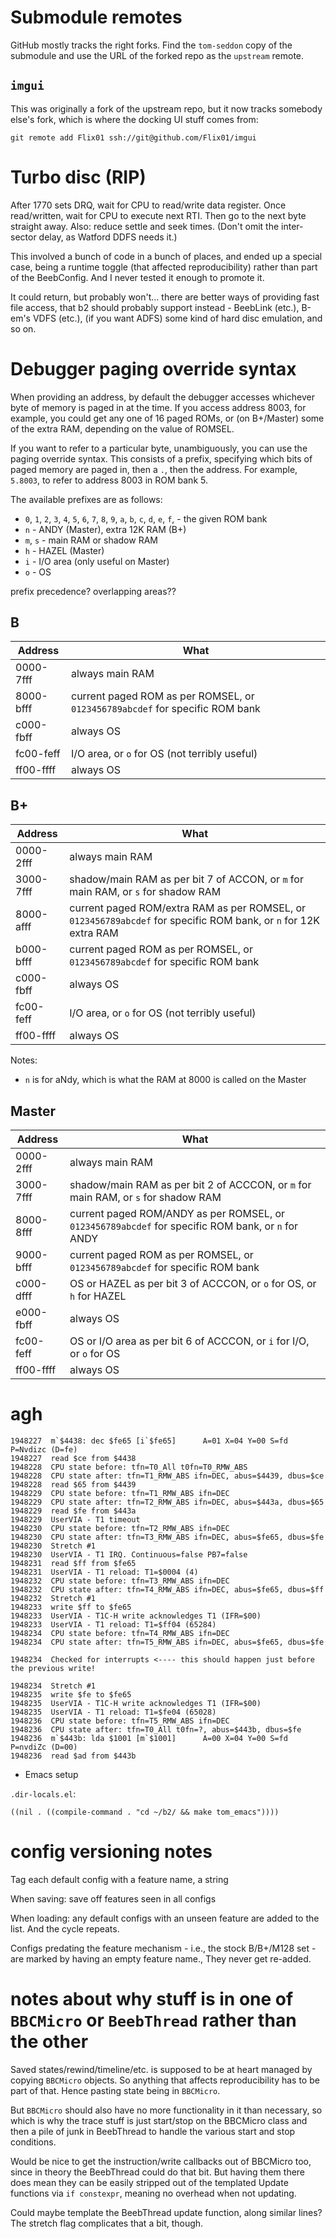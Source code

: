 # Submodule remotes

GitHub mostly tracks the right forks. Find the `tom-seddon` copy of
the submodule and use the URL of the forked repo as the `upstream`
remote.

## `imgui`

This was originally a fork of the upstream repo, but it now tracks
somebody else's fork, which is where the docking UI stuff comes from:

    git remote add Flix01 ssh://git@github.com/Flix01/imgui

# Turbo disc (RIP)

After 1770 sets DRQ, wait for CPU to read/write data register. Once
read/written, wait for CPU to execute next RTI. Then go to the next
byte straight away. Also: reduce settle and seek times. (Don't omit
the inter-sector delay, as Watford DDFS needs it.)

This involved a bunch of code in a bunch of places, and ended up a
special case, being a runtime toggle (that affected reproducibility)
rather than part of the BeebConfig. And I never tested it enough to
promote it.

It could return, but probably won't... there are better ways of
providing fast file access, that b2 should probably support instead -
BeebLink (etc.), B-em's VDFS (etc.), (if you want ADFS) some kind of
hard disc emulation, and so on.

# Debugger paging override syntax

When providing an address, by default the debugger accesses whichever
byte of memory is paged in at the time. If you access address 8003,
for example, you could get any one of 16 paged ROMs, or (on B+/Master)
some of the extra RAM, depending on the value of ROMSEL.

If you want to refer to a particular byte, unambiguously, you can use
the paging override syntax. This consists of a prefix, specifying
which bits of paged memory are paged in, then a `.`, then the address.
For example, `5.8003`, to refer to address 8003 in ROM bank 5.

The available prefixes are as follows:

* `0`, `1`, `2`, `3`, `4`, `5`, `6`, `7`, `8`, `9`, `a`, `b`, `c`, `d`, `e`, `f`,  - the given ROM bank
* `n` - ANDY (Master), extra 12K RAM (B+)
* `m`, `s` - main RAM or shadow RAM
* `h` - HAZEL (Master)
* `i` - I/O area (only useful on Master)
* `o` - OS

prefix precedence? overlapping areas??


## B

| Address | What |
| --- | --- |
| 0000-7fff | always main RAM |
| 8000-bfff | current paged ROM as per ROMSEL, or `0123456789abcdef` for specific ROM bank |
| c000-fbff | always OS |
| fc00-feff | I/O area, or `o` for OS (not terribly useful) |
| ff00-ffff | always OS |

## B+

| Address | What |
| --- | --- |
| 0000-2fff | always main RAM |
| 3000-7fff | shadow/main RAM as per bit 7 of ACCON, or `m` for main RAM, or `s` for shadow RAM |
| 8000-afff | current paged ROM/extra RAM as per ROMSEL, or `0123456789abcdef` for specific ROM bank, or `n` for 12K extra RAM |
| b000-bfff | current paged ROM as per ROMSEL, or `0123456789abcdef` for specific ROM bank |
| c000-fbff | always OS |
| fc00-feff | I/O area, or `o` for OS (not terribly useful) |
| ff00-ffff | always OS |

Notes:

* `n` is for aNdy, which is what the RAM at 8000 is called on the Master

## Master

| Address | What |
| --- | --- |
| 0000-2fff | always main RAM |
| 3000-7fff | shadow/main RAM as per bit 2 of ACCCON, or `m` for main RAM, or `s` for shadow RAM |
| 8000-8fff | current paged ROM/ANDY as per ROMSEL, or `0123456789abcdef` for specific ROM bank, or `n` for ANDY |
| 9000-bfff | current paged ROM as per ROMSEL, or `0123456789abcdef` for specific ROM bank |
| c000-dfff | OS or HAZEL as per bit 3 of ACCCON, or `o` for OS, or `h` for HAZEL |
| e000-fbff | always OS |
| fc00-feff | OS or I/O area as per bit 6 of ACCCON, or `i` for I/O, or `o` for OS |
| ff00-ffff | always OS |

# agh

```
1948227  m`$4438: dec $fe65 [i`$fe65]      A=01 X=04 Y=00 S=fd P=Nvdizc (D=fe)
1948227  read $ce from $4438
1948228  CPU state before: tfn=T0_All t0fn=T0_RMW_ABS
1948228  CPU state after: tfn=T1_RMW_ABS ifn=DEC, abus=$4439, dbus=$ce
1948228  read $65 from $4439
1948229  CPU state before: tfn=T1_RMW_ABS ifn=DEC
1948229  CPU state after: tfn=T2_RMW_ABS ifn=DEC, abus=$443a, dbus=$65
1948229  read $fe from $443a
1948229  UserVIA - T1 timeout
1948230  CPU state before: tfn=T2_RMW_ABS ifn=DEC
1948230  CPU state after: tfn=T3_RMW_ABS ifn=DEC, abus=$fe65, dbus=$fe
1948230  Stretch #1
1948230  UserVIA - T1 IRQ. Continuous=false PB7=false
1948231  read $ff from $fe65
1948231  UserVIA - T1 reload: T1=$0004 (4)
1948232  CPU state before: tfn=T3_RMW_ABS ifn=DEC
1948232  CPU state after: tfn=T4_RMW_ABS ifn=DEC, abus=$fe65, dbus=$ff
1948232  Stretch #1
1948233  write $ff to $fe65
1948233  UserVIA - T1C-H write acknowledges T1 (IFR=$00)
1948233  UserVIA - T1 reload: T1=$ff04 (65284)
1948234  CPU state before: tfn=T4_RMW_ABS ifn=DEC
1948234  CPU state after: tfn=T5_RMW_ABS ifn=DEC, abus=$fe65, dbus=$fe

1948234  Checked for interrupts <---- this should happen just before the previous write!

1948234  Stretch #1
1948235  write $fe to $fe65
1948235  UserVIA - T1C-H write acknowledges T1 (IFR=$00)
1948235  UserVIA - T1 reload: T1=$fe04 (65028)
1948236  CPU state before: tfn=T5_RMW_ABS ifn=DEC
1948236  CPU state after: tfn=T0_All t0fn=?, abus=$443b, dbus=$fe
1948236  m`$443b: lda $1001 [m`$1001]      A=00 X=04 Y=00 S=fd P=nvdiZc (D=00)
1948236  read $ad from $443b
```
* Emacs setup

`.dir-locals.el`:

    ((nil . ((compile-command . "cd ~/b2/ && make tom_emacs"))))
	

# config versioning notes

Tag each default config with a feature name, a string

When saving: save off features seen in all configs

When loading: any default configs with an unseen feature are added to
the list. And the cycle repeats.

Configs predating the feature mechanism - i.e., the stock B/B+/M128
set - are marked by having an empty feature name., They never get
re-added.

# notes about why stuff is in one of `BBCMicro` or `BeebThread` rather than the other 

Saved states/rewind/timeline/etc. is supposed to be at heart managed
by copying `BBCMicro` objects. So anything that affects
reproducibility has to be part of that. Hence pasting state being in
`BBCMicro`.

But `BBCMicro` should also have no more functionality in it than
necessary, so which is why the trace stuff is just start/stop on the
BBCMicro class and then a pile of junk in BeebThread to handle the
various start and stop conditions.

Would be nice to get the instruction/write callbacks out of BBCMicro
too, since in theory the BeebThread could do that bit. But having them
there does mean they can be easily stripped out of the templated
Update functions via `if constexpr`, meaning no overhead when not
updating.

Could maybe template the BeebThread update function, along similar
lines? The stretch flag complicates that a bit, though.
